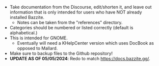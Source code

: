 - Take documentation from the Discourse, edit/shorten it, and leave out information that is only intended for users who have NOT already installed Bazzite.
  - Notes can be taken from the "references" directory.
- Categories should be numbered or listed correctly (default is alphabetical.)
- This is intended for GNOME.
  - Eventually will need a KHelpCenter version which uses DocBook as opposed to Mallard.
- Make sure to backup files to the Github repository!
- **UPDATE AS OF 05/05/2024**: Redo to match https://docs.bazzite.gg/.
